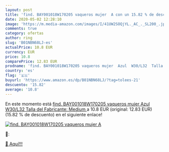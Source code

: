 ```yaml
---
layout: post
title: 'find. BAY001018W170205 vaqueros mujer  A con un 15.82 % de descuento'
date: 2020-05-02 12:28:10
image: 'https://m.media-amazon.com/images/I/41UW2SOQjYL._AC_._SL200_.jpg'
comments: true
category: ofertas
author: ring
slug: 'B01NBN68LJ-es'
actualPrice: 10.8 EUR
currency: EUR
price: 10.8
comparePrice: 12.83 EUR
prodname: 'find. BAY001018W170205 vaqueros mujer  Azul  W30/L32  Talla del Fabricante: Medium '
country: 'es'
flag: '🇪🇸'
buyurl: 'https://www.amazon.es/dp/B01NBN68LJ/?tag=tolees-21'
descuento: '15.82'
average: '10.8'
---
```


En este momento está [find. BAY001018W170205 vaqueros mujer  Azul  W30/L32  Talla del Fabricante: Medium ](https://www.amazon.es/dp/B01NBN68LJ/?tag=tolees-21) a 10.8 EUR (original: 12.83 EUR) (15.82 %  de descuento) en el siguiente enlace!

[![find. BAY001018W170205 vaqueros mujer  A](https://m.media-amazon.com/images/I/41UW2SOQjYL._AC_._SL200_.jpg)](https://www.amazon.es/dp/B01NBN68LJ/?tag=tolees-21)

🔎:


[🛒 Aquí!!!](https://www.amazon.es/dp/B01NBN68LJ/?tag=tolees-21)
